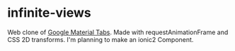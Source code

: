 # infinite-views

Web clone of [Google Material Tabs](https://material.io/guidelines/components/tabs.html).
Made with requestAnimationFrame and CSS 2D transforms.
I'm planning to make an ionic2 Component.